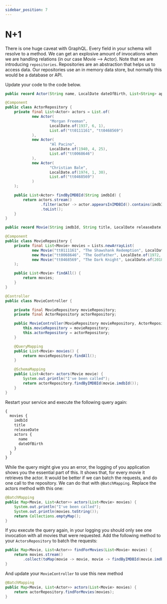 ```yaml
---
sidebar_position: 7
---
```


# N+1
There is one huge caveat with GraphQL. Every field in your schema will resolve to a method. We can get an explosive amount of invocations when we are handling 
relations (in our case Movie --> Actor). Note that we are introducing `repositories`. 
Repositories are an abstraction that helps us to access data. 
Our repositories use an in memory data store, but normally this would be a database or API.

Update your code to the code below.
```java title="Actor.java"
public record Actor(String name, LocalDate dateOfBirth, List<String> appearsInIMDBId) {}
```

```java title="ActorRepository.java"
@Component
public class ActorRepository {
    private final List<Actor> actors = List.of(
            new Actor(
                    "Morgan Freeman",
                    LocalDate.of(1937, 6, 1),
                    List.of("tt0111161", "tt0468569")
            ),
            new Actor(
                    "Al Pacino",
                    LocalDate.of(1940, 4, 25),
                    List.of("tt0068646")
            ),
            new Actor(
                    "Christian Bale",
                    LocalDate.of(1974, 1, 30),
                    List.of("tt0468569")
            )
    );

    public List<Actor> findByIMDBId(String imdbId) {
        return actors.stream()
                .filter(actor -> actor.appearsInIMDBId().contains(imdbId))
                .toList();
    }
}
```

```java title="Movie.java"
public record Movie(String imdbId, String title, LocalDate releaseDate) { }
```

```java title="MovieRepository.java"
@Component
public class MovieRepository {
    private final List<Movie> movies = Lists.newArrayList(
            new Movie("tt0111161", "The Shawshank Redemption", LocalDate.of(1994, 10, 14)),
            new Movie("tt0068646", "The Godfather", LocalDate.of(1972, 3, 24)),
            new Movie("tt0468569", "The Dark Knight", LocalDate.of(2018, 7, 18))
    );

    public List<Movie> findAll() {
        return movies;
    }
}
```

```java title="MovieController.java"
@Controller
public class MovieController {

    private final MovieRepository movieRepository;
    private final ActorRepository actorRepository;

    public MovieController(MovieRepository movieRepository, ActorRepository actorRepository) {
        this.movieRepository = movieRepository;
        this.actorRepository = actorRepository;
    }

    @QueryMapping
    public List<Movie> movies() {
        return movieRepository.findAll();
    }

    @SchemaMapping
    public List<Actor> actors(Movie movie) {
        System.out.println("I've been called");
        return actorRepository.findByIMDBId(movie.imdbId());
    }
}
```

Restart your service and execute the following query again:
```graphql
{
  movies {
    imdbId
    title
    releaseDate
    actors {
      name
      dateOfBirth
    }
  }
}
```
While the query might give you an error, the logging of you application shows you the essential part of this.
It shows that, for every movie it retrieves the actor. It would be better if we can batch the requests, and do one call to the repository.
We can do that with `@BatchMapping`. Replace the actors method with this one:

```java title="MovieController.java"
@BatchMapping
public Map<Movie, List<Actor>> actors(List<Movie> movies) {
    System.out.println("I've been called");
    System.out.println(movies.toString());
    return Collections.emptyMap();
}
```

If you execute the query again, in your logging you should only see one invocation with all movies that were requested.
Add the following method to your `ActorsRepository` to batch the requests:

```java title="ActorsRepository.java"
public Map<Movie, List<Actor>> findForMovies(List<Movie> movies) {
    return movies.stream()
        .collect(toMap(movie -> movie, movie -> findByIMDBId(movie.imdbId())));
}
```

And update your `MovieController` to use this new method
```java title="MovieController.java"
@BatchMapping
public Map<Movie, List<Actor>> actors(List<Movie> movies) {
    return actorRepository.findForMovies(movies);
}
```




